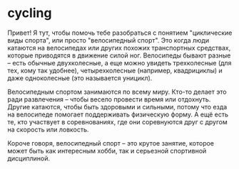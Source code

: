 # cycling

Привет! Я тут, чтобы помочь тебе разобраться с понятием "циклические виды спорта", или просто "велосипедный спорт". Это когда люди катаются на велосипедах или других похожих транспортных средствах, которые приводятся в движение силой ног. Велосипеды бывают разные – есть обычные двухколесные, а еще можно увидеть трехколесные (для тех, кому так удобнее), четырехколесные (например, квадрициклы) и даже одноколесные (это называется уницикл).

Велосипедным спортом занимаются по всему миру. Кто-то делает это ради развлечения – чтобы весело провести время или отдохнуть. Другие катаются, чтобы быть здоровыми и сильными, потому что езда на велосипеде помогает поддерживать физическую форму. А ещё есть те, кто участвует в соревнованиях, где они соревнуются друг с другом на скорость или ловкость.

Короче говоря, велосипедный спорт – это крутое занятие, которое может быть как интересным хобби, так и серьезной спортивной дисциплиной.